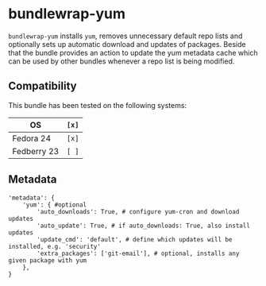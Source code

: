 # bundlewrap-yum

`bundlewrap-yum` installs `yum`, removes unnecessary default repo lists and optionally sets up automatic download and updates of packages.
Beside that the bundle provides an action to update the yum metadata cache which can be used by other bundles whenever a repo list is being modified.

## Compatibility

This bundle has been tested on the following systems:

| OS          | `[x]` |
| ----------- | ----- |
| Fedora 24   | `[x]` |
| Fedberry 23 | `[ ]` |

## Metadata

    'metadata': {
        'yum': { #optional
            'auto_downloads': True, # configure yum-cron and download updates
            'auto_update': True, # if auto_downloads: True, also install updates
            'update_cmd': 'default', # define which updates will be installed, e.g. 'security'
            'extra_packages': ['git-email'], # optional, installs any given package with yum
        },
    }
